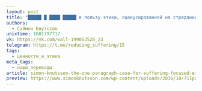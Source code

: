 ```yaml
---
layout: post
title: "█████ █ ████ █████ в пользу этики, сфокусированной на страдании"
authors:
  - Саймон Кнутссон
unixtime: 1601797717
vk: https://vk.com/wall-199052526_23
telegram: https://t.me/reducing_suffering/15
tags:
  - ценности_и_этика
meta_tags:
  - наши_переводы
article: simon-knutsson-the-one-paragraph-case-for-suffering-focused-ethics
preview: https://www.simonknutsson.com/wp-content/uploads/2016/10/711px-Claude_Noury_1506_The_Torment_of_the_Cauldron.jpg
---
```

